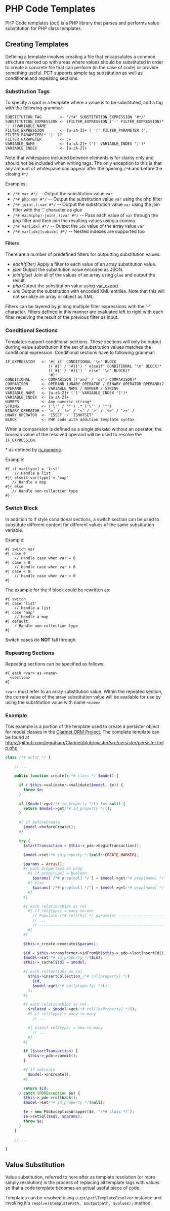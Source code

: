 # PHP Code Templates

PHP Code templates (pct) is a PHP library that parses and performs value
substitution for PHP class templates.

## Creating Templates

Defining a template involves creating a file that encapsulates a common
structure marked up with areas where values should be substituted in order to
create a concrete file that can perform (in the case of code) or provide
something useful. PCT supports simple tag substitution as well as conditional
and repeating sections.

### Substitution Tags

To specify a spot in a template where a value is to be substituted, add a tag
with the following grammar:

    SUBSTITUTION_TAG        <- '/*#' SUBSTITUTION_EXPRESSION '#*/'
    SUBSTITUTION_EXPRESSION <- (FILTER_EXPRESSION ('-' FILTER_EXPRESSION)* ':')?VARIABLE_NAME
    FILTER_EXPRESSION       <- [a-zA-Z]+ ( '(' FILTER_PARAMETER (',' FILTER_PARAMETER)* ')' )?
    FILTER_PARAMETER        <- .+
    VARIABLE_NAME           <- [a-zA-Z]+ ('[' VARIABLE_INDEX ']')*
    VARIABLE_INDEX          <- [a-zA-Z]+

Note that whitespace included between elements is for clarity only and should
not be included when writing tags. The only exception to this is that any amount
of whitespace can appear after the opening `/*#` and before the closing `#*/`.

Examples:

 -  `/*# var #*/`  -- Output the substitution value `var`
 -  `/*# php:var #*/` -- Output the substitution value `var` using the php
    filter
 -  `/*# join(,):var #*/` -- Output the substitution value `var` using the join
    filter with the ',' character as glue
 -  `/*# each(php)-join(,):var #*/` -- Pass each value of `var` through the php
    filter and then join the resulting values using a comma
 -  `/*# var[idx] #*/` -- Output the `idx` value of the array value `var`
 -  `/*# var[idx][subidx] #*/` -- Nested indexes are supported too

#### Filters

There are a number of predefined filters for outputting substitution values.

 -  _each(filter)_ Apply a filter to each value of an array substitution value.
 -  _json_ Output the substitution value encoded as JSON.
 -  _join(glue)_ Join all of the values of an array using `glue` and output the
    result.
 -  _php_ Output the substitution value using
    [var_export](http://php.net/manual/en/function.var-export.php).
 -  _xml_ Output the substitution with encoded XML entities. Note that this will
    not serialize an array or object as XML.

Filters can be layered by joining multiple filter expressions with the '-'
character. Filters defined in this manner are evaluated left to right with each
filter receiving the result of the previous filter as input.

### Conditional Sections

Templates support conditional sections. These sections will only be output
durring value substitution if the set of substitution values matches the
conditional expression. Conditional sections have to following grammar:

    IF_EXPRESSION   <- '#{ if' CONDITIONAL '\n' BLOCK
                       (('#{' / '#}{') ' elseif' CONDITIONAL '\n' BLOCK)*
                       (('#{' / '#}{') ' else' '\n' BLOCK)?
                       '#}'
    CONDITIONAL     <- COMPARISON (('and' / 'or') COMPARISON)*
    COMPARISON      <- OPERAND (UNARY_OPERATOR / BINARY_OPERATOR OPERAND)?
    OPERAND         <- VARIABLE_NAME / NUMBER / STRING
    VARIABLE_NAME   <- [a-zA-Z]+ ('[' VARIABLE_INDEX ']')*
    VARIABLE_INDEX  <- [a-zA-Z]+
    NUMBER          <- Any numeric string*
    STRING          <- ('\'' / '"') .* ('\'' / '"')
    BINARY_OPERATOR <- '=' / '!=' / '<' / '>' / '<=' / '>=' /
    UNARY_OPERATOR  <- 'ISSET' / 'ISNOTSET'
    BLOCK           <- PHP code with addition template syntax

When a comparision is defined as a single `OPERAND` without an operator, the
boolean value of the resolved operand will be used to resolve the
`IF_EXPRESSION`.

\* as defined by [is_numeric](http://php.net/manual/en/function.is-numeric.php).

Example:

    #{ if var[type] = 'list'
        // Handle a list
    #}{ elseif var[type] = 'map'
       // Handle a map
    #}{ else
       // Handle non-collection type
    #}

### Switch Block

In addition to if style conditional sections, a switch section can be used to
substitute different content for different values of the same substitution
variable.

Example:

    #{ switch var
    #| case 0
        // Handle case when var = 0
    #| case > 0
        // Handle case when var > 0
    #| case < 0
        // Handle case when var < 0
    #}

The example for the if block could be rewritten as:

    #{ switch
    #| case 'list'
        // Handle a list
    #| case 'map'
        // Handle a map
    #| default
        / Handle non-collection type
    #}

Switch cases do __NOT__ fall through.

### Repeating Sections

Repeating sections can be specified as follows:

```
#{ each <var> as <name>
  <section>
#}
```

`<var>` must refer to an array substitution value.  Within the repeated section,
the current value of the array substitution value will be available for use by
using the substitution value with name `<name>`

### Example

This example is a portion of the template used to create a persister object for
model classes in the [Clarinet ORM Project](https://github.com/pgraham/Clarinet). The complete template can be found at
<https://github.com/pgraham/Clarinet/blob/master/src/persister/persister.tmlp.php>

```php
class /*# actor */ {

    // ...

    public function create(\/*# class */ $model) {

      if (!$this->validator->validate($model, $e)) {
        throw $e;
      }

      if ($model->get/*# id_property */() !== null) {
        return $model->get/*# id_property */();
      }

      #{ if beforeCreate
        $model->beforeCreate();
      #}

      try {
        $startTransaction = $this->_pdo->beginTransaction();

        $model->set/*# id_property */(self::CREATE_MARKER);

        $params = Array();
        #{ each properties as prop
          #{ if prop[type] = boolean
            $params['/*# prop[col] */'] = $model->get/*# prop[name] */() ? 1 : 0;
          #{ else
            $params['/*# prop[col] */'] = $model->get/*# prop[name] */();
          #}
        #}

        #{ each relationships as rel
          #{ if rel[type] = many-to-one
            // Populate /*# rel[rhs] */ parameter --------------------------------
            // ...
            // -------------------------------------------------------------------
          #}
        #}

        $this->_create->execute($params);

        $id = $this->transformer->idFromDb($this->_pdo->lastInsertId());
        $model->set/*# id_property */($id);
        $this->_cache[$id] = $model;

        #{ each collections as col
          $this->insertCollection_/*# col[property] */(
            $id,
            $model->get/*# col[property] */()
          );
        #}

        #{ each relationships as rel
          $related = $model->get/*# rel[lhsProperty] */();
          #{ if rel[type] = many-to-many
            // ...

          #{ elseif rel[type] = one-to-many
            // ...
          #}
        #}

        if ($startTransaction) {
          $this->_pdo->commit();
        }

        #{ if onCreate
          $model->onCreate();
        #} 

        return $id;
      } catch (PDOException $e) {
        $this->_pdo->rollback();
        $model->set/*# id_property */(null);

        $e = new PdoExceptionWrapper($e, '/*# class */');
        $e->setSql($sql, $params);
        throw $e;
      }
    }

    // ...

}
```

## Value Substitution

Value substitution, referred to here after as template resolution (or more
simply resolution) is the process of replacing all template tags with values so
that a code template becomes an actual useful piece of code.

Templates can be resolved using a `zpt\pct\TemplateResolver` instance and
invoking it's `resolve($templatePath, $outputpath, $values);` method.
